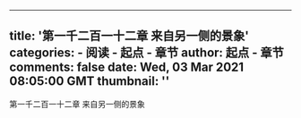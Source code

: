 
---
title: '第一千二百一十二章 来自另一侧的景象'
categories: 
    - 阅读
    - 起点 - 章节
author: 起点 - 章节
comments: false
date: Wed, 03 Mar 2021 08:05:00 GMT
thumbnail: ''
---

<div>   
第一千二百一十二章 来自另一侧的景象  
</div>
            